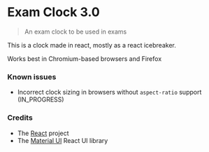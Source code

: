 # Exam Clock 3.0

> An exam clock to be used in exams

This is a clock made in react, mostly as a react icebreaker.

Works best in Chromium-based browsers and Firefox

### Known issues

* Incorrect clock sizing in browsers without `aspect-ratio` support
  (IN_PROGRESS)
  
### Credits 

* The [React](https://reactjs.org/) project 
* The [Material UI](https://material-ui.com/) React UI library